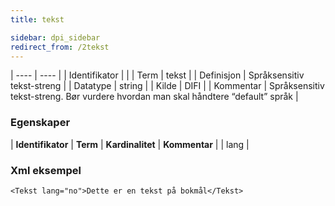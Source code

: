 ```yaml
---
title: tekst

sidebar: dpi_sidebar
redirect_from: /2tekst
---
```


| ---- | ---- |
| Identifikator |  |
| Term | tekst |
| Definisjon | Språksensitiv tekst-streng |
| Datatype | string |
| Kilde | DIFI |
| Kommentar | Språksensitiv tekst-streng. Bør vurdere hvordan man skal håndtere “default” språk | 

### Egenskaper
| **Identifikator** | **Term** | **Kardinalitet** | **Kommentar** |
| lang              |




### Xml eksempel

```
<Tekst lang="no">Dette er en tekst på bokmål</Tekst>
```


